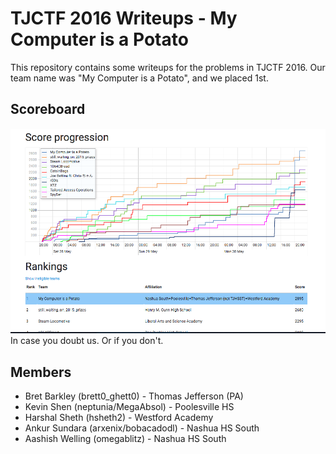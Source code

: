 # TJCTF 2016 Writeups - My Computer is a Potato
This repository contains some writeups for the problems in TJCTF 2016. Our team name was "My Computer is a Potato", and we placed 1st.

## Scoreboard
![](scoreboard.png)
In case you doubt us. Or if you don't. 

## Members
* Bret Barkley (brett0_ghett0) - Thomas Jefferson (PA)
* Kevin Shen (neptunia/MegaAbsol) - Poolesville HS
* Harshal Sheth (hsheth2) - Westford Academy
* Ankur Sundara (arxenix/bobacadodl) - Nashua HS South
* Aashish Welling (omegablitz) - Nashua HS South